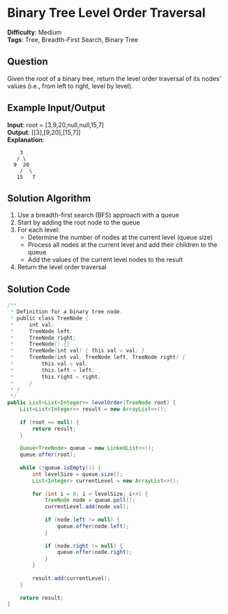 # Binary Tree Level Order Traversal

**Difficulty**: Medium  
**Tags**: Tree, Breadth-First Search, Binary Tree

## Question
Given the root of a binary tree, return the level order traversal of its nodes' values (i.e., from left to right, level by level).

## Example Input/Output
**Input**: root = [3,9,20,null,null,15,7]  
**Output**: [[3],[9,20],[15,7]]  
**Explanation**:
```
    3
   / \
  9  20
    /  \
   15   7
```

## Solution Algorithm
1. Use a breadth-first search (BFS) approach with a queue
2. Start by adding the root node to the queue
3. For each level:
   - Determine the number of nodes at the current level (queue size)
   - Process all nodes at the current level and add their children to the queue
   - Add the values of the current level nodes to the result
4. Return the level order traversal

## Solution Code
```java
/**
 * Definition for a binary tree node.
 * public class TreeNode {
 *     int val;
 *     TreeNode left;
 *     TreeNode right;
 *     TreeNode() {}
 *     TreeNode(int val) { this.val = val; }
 *     TreeNode(int val, TreeNode left, TreeNode right) {
 *         this.val = val;
 *         this.left = left;
 *         this.right = right;
 *     }
 * }
 */
public List<List<Integer>> levelOrder(TreeNode root) {
    List<List<Integer>> result = new ArrayList<>();
    
    if (root == null) {
        return result;
    }
    
    Queue<TreeNode> queue = new LinkedList<>();
    queue.offer(root);
    
    while (!queue.isEmpty()) {
        int levelSize = queue.size();
        List<Integer> currentLevel = new ArrayList<>();
        
        for (int i = 0; i < levelSize; i++) {
            TreeNode node = queue.poll();
            currentLevel.add(node.val);
            
            if (node.left != null) {
                queue.offer(node.left);
            }
            
            if (node.right != null) {
                queue.offer(node.right);
            }
        }
        
        result.add(currentLevel);
    }
    
    return result;
}
``` 